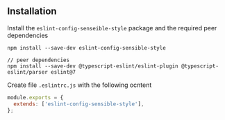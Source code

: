 ## Installation

Install the `eslint-config-senseible-style` package and the required peer dependencies
```
npm install --save-dev eslint-config-sensible-style

// peer dependencies
npm install --save-dev @typescript-eslint/eslint-plugin @typescript-eslint/parser eslint@7
```

Create file `.eslintrc.js` with the following ocntent
```javascript
module.exports = {
  extends: ['eslint-config-sensible-style'],
};
```

